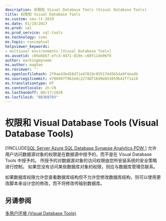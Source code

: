 ```yaml
---
description: 权限和 Visual Database Tools (Visual Database Tools)
title: 权限和 Visual Database Tools
ms.custom: seo-lt-2019
ms.date: 01/19/2017
ms.prod: sql
ms.prod_service: sql-tools
ms.technology: ssms
ms.topic: conceptual
helpviewer_keywords:
- multiuser environments [Visual Database Tools]
ms.assetid: c09a6bb7-efc3-4471-819e-c60f11de96f0
author: markingmyname
ms.author: maghan
ms.reviewer: ''
ms.openlocfilehash: 2f0ae43bd58d71e47819c8551744565da9f4eadb
ms.sourcegitcommit: e700497f962e4c2274df16d9e651059b42ff1a10
ms.translationtype: HT
ms.contentlocale: zh-CN
ms.lasthandoff: 08/17/2020
ms.locfileid: "88369703"
---
```

# <a name="permissions-and-visual-database-tools-visual-database-tools"></a>权限和 Visual Database Tools (Visual Database Tools)
[!INCLUDE[SQL Server Azure SQL Database Synapse Analytics PDW ](../../includes/applies-to-version/sql-asdb-asdbmi-asa-pdw.md)]
允许用户访问数据源对象的权限是在数据源中授予的，而不是在 Visual Database Tools 中授予的。 所授予的对数据源对象的访问权限由您所安装系统的安全策略进行控制。 如果您没有访问某些数据库对象的权限，则应与数据库管理员联系。  
  
如果数据库权限允许您查看数据库结构但不允许您修改数据库结构，则可以使用更改脚本来设计您的修改，而不将修改传输到数据库。  
  
## <a name="see-also"></a>另请参阅  
[多用户环境 (Visual Database Tools)](../../ssms/visual-db-tools/multiuser-environments-visual-database-tools.md)  
  
